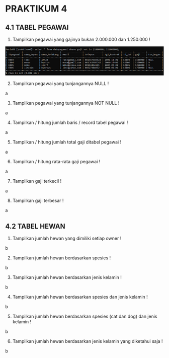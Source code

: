 # PRAKTIKUM 4

## 4.1 TABEL PEGAWAI

1. Tampilkan pegawai yang gajinya bukan 2.000.000 dan 1.250.000 !

![foto1](foto/foto1.png)

2. Tampilkan pegawai yang tunjangannya NULL !

a

3. Tampilkan pegawai yang tunjangannya NOT NULL !

a

4. Tampilkan / hitung jumlah baris / record tabel pegawai !

a

5. Tampilkan / hitung jumlah total gaji ditabel pegawai !

a

6. Tampilkan / hitung rata-rata gaji pegawai !

a

7. Tampilkan gaji terkecil !

a

8. Tampilkan gaji terbesar !

a

## 4.2 TABEL HEWAN

1. Tampilkan jumlah hewan yang dimiliki setiap owner !

b

2. Tampilkan jumlah hewan berdasarkan spesies !

b

3. Tampilkan jumlah hewan berdasarkan jenis kelamin !

b

4. Tampilkan jumlah hewan berdasarkan spesies dan jenis kelamin !

b

5. Tampilkan jumlah hewan berdasarkan spesies (cat dan dog) dan jenis kelamin !

b

6. Tampilkan jumlah hewan berdasarkan jenis kelamin yang diketahui saja !

b
